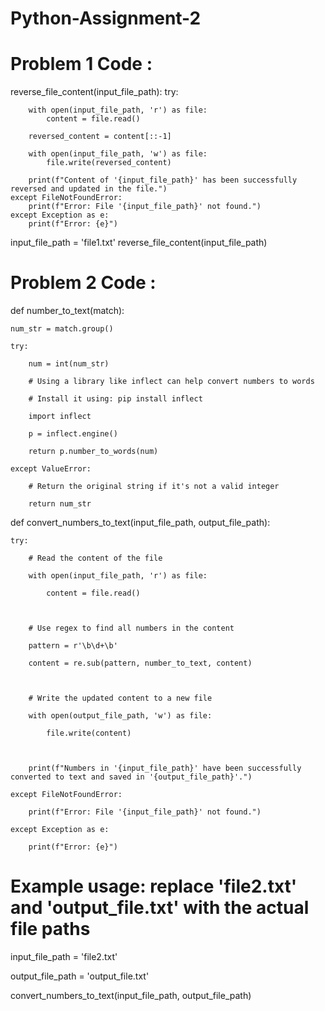 # Python-Assignment-2
# Problem 1 Code :

reverse_file_content(input_file_path):
    try:
       
        with open(input_file_path, 'r') as file:
            content = file.read()

        reversed_content = content[::-1]
      
        with open(input_file_path, 'w') as file:
            file.write(reversed_content)

        print(f"Content of '{input_file_path}' has been successfully reversed and updated in the file.")
    except FileNotFoundError:
        print(f"Error: File '{input_file_path}' not found.")
    except Exception as e:
        print(f"Error: {e}")

input_file_path = 'file1.txt'
reverse_file_content(input_file_path)

 # Problem 2 Code :



def number_to_text(match):

    num_str = match.group()

    try:

        num = int(num_str)

        # Using a library like inflect can help convert numbers to words

        # Install it using: pip install inflect

        import inflect

        p = inflect.engine()

        return p.number_to_words(num)

    except ValueError:

        # Return the original string if it's not a valid integer

        return num_str



def convert_numbers_to_text(input_file_path, output_file_path):

    try:

        # Read the content of the file

        with open(input_file_path, 'r') as file:

            content = file.read()



        # Use regex to find all numbers in the content

        pattern = r'\b\d+\b'

        content = re.sub(pattern, number_to_text, content)



        # Write the updated content to a new file

        with open(output_file_path, 'w') as file:

            file.write(content)



        print(f"Numbers in '{input_file_path}' have been successfully converted to text and saved in '{output_file_path}'.")

    except FileNotFoundError:

        print(f"Error: File '{input_file_path}' not found.")

    except Exception as e:

        print(f"Error: {e}")



# Example usage: replace 'file2.txt' and 'output_file.txt' with the actual file paths

input_file_path = 'file2.txt'

output_file_path = 'output_file.txt'

convert_numbers_to_text(input_file_path, output_file_path)
